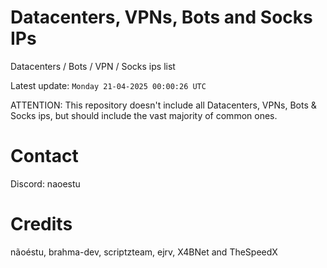 # Datacenters, VPNs, Bots and Socks IPs
 
Datacenters / Bots / VPN / Socks ips list

Latest update: `Monday 21-04-2025 00:00:26 UTC` 

ATTENTION: This repository doesn't include all Datacenters, VPNs, Bots & Socks ips, 
but should include the vast majority of common ones.

# Contact
Discord: naoestu

# Credits
nãoéstu, brahma-dev, scriptzteam, ejrv, X4BNet and TheSpeedX
